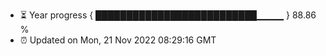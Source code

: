 - ⏳ Year progress { ██████████████████████████▁▁▁▁ } 88.86 %
- ⏰ Updated on Mon, 21 Nov 2022 08:29:16 GMT

